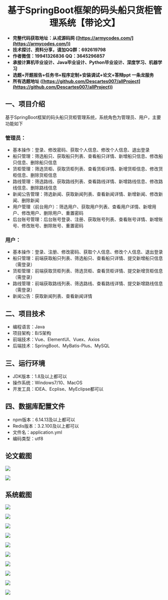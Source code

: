 <h1 align="center">基于SpringBoot框架的码头船只货柜管理系统【带论文】</h1></p>

- <b>完整代码获取地址：从戎源码网 ([https://armycodes.com/](https://armycodes.com/))</b>
- <b>技术探讨、资料分享，请加QQ群：692619798</b>
- <b>作者微信：19941326836  QQ：3645296857</b>
- <b>承接计算机毕业设计、Java毕业设计、Python毕业设计、深度学习、机器学习</b>
- <b>选题+开题报告+任务书+程序定制+安装调试+论文+答辩ppt 一条龙服务</b>
- <b>所有选题地址 ([https://github.com/Descartes007/allProject](https://github.com/Descartes007/allProject)) </b>

## 一、项目介绍

基于SpringBoot框架的码头船只货柜管理系统，系统角色为管理员、用户，主要功能如下
### 管理员：
- 基本操作：登录、修改密码、获取个人信息、修改个人信息、退出登录
- 船只管理：筛选船只、获取船只列表、查看船只详情、新增船只信息、修改船只信息、删除船只信息
- 货柜管理：筛选货柜、获取货柜列表、查看货柜详情、新增货柜信息、修改货柜信息、删除货柜信息
- 路线管理：筛选路线、获取路线列表、查看路线详情、新增路线信息、修改路线信息、删除路线信息
- 新闻公告管理：筛选新闻、获取新闻列表、查看新闻详情、新增新闻、修改新闻、删除新闻
- 用户管理（前台用户）：筛选用户、获取用户列表、查看用户详情、新增用户、修改用户、删除用户、重置密码
- 后台账号管理：后台账号登录、注册、获取账号列表、查看账号详情、新增账号、修改账号、删除账号、重置密码
### 用户：
- 基本操作：登录、注册、修改密码、获取个人信息、修改个人信息、退出登录
- 船只管理：前端获取船只列表、筛选船只、查看船只详情、提交新增船只信息（需登录）
- 货柜管理：前端获取货柜列表、筛选货柜、查看货柜详情、提交新增货柜信息（需登录）
- 路线管理：前端获取路线列表、筛选路线、查看路线详情、提交新增路线信息（需登录）
- 新闻公告：获取新闻列表、查看新闻详情

## 二、项目技术

- 编程语言：Java
- 项目架构：B/S架构
- 前端技术：Vue、ElementUI、Vuex、Axios
- 后端技术：SpringBoot、MyBatis-Plus、MySQL


## 三、运行环境

- JDK版本：1.8及以上都可以
- 操作系统：Windows7/10、MacOS
- 开发工具：IDEA、Ecplise、MyEclipse都可以

## 四、数据库配置文件

- npm版本：6.14.13及以上都可以
- Redis版本：3.2.100及以上都可以
- 文件名：application.yml
- 编码类型：utf8

## 论文截图

![](screenshot/1.png)

![](screenshot/2.png)

## 系统截图

![](screenshot/3.png)

![](screenshot/4.png)

![](screenshot/5.png)

![](screenshot/6.png)

![](screenshot/7.png)

![](screenshot/8.png)

![](screenshot/9.png)

![](screenshot/10.png)

![](screenshot/11.png)

![](screenshot/12.png)
